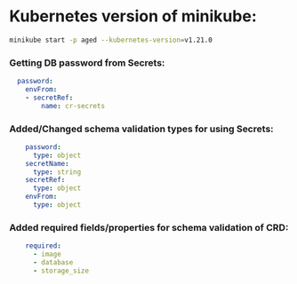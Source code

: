 # Kubernetes version of minikube:

```sh
minikube start -p aged --kubernetes-version=v1.21.0
```
### Getting DB password from Secrets:

```yaml
  password:
    envFrom:
    - secretRef:
        name: cr-secrets
```

### Added/Changed schema validation types for using Secrets:

```yaml
    password:
      type: object
    secretName:
      type: string
    secretRef:
      type: object
    envFrom:
      type: object
```

### Added required fields/properties for schema validation of CRD:

```yaml
    required:
      - image
      - database
      - storage_size
```